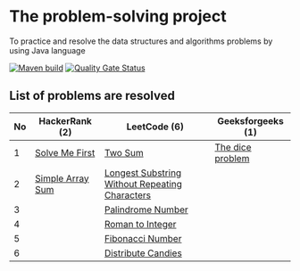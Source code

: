 # The problem-solving project
To practice and resolve the data structures and algorithms problems by using Java language

[![Maven build](https://github.com/nhannguyenh/problem-solving/actions/workflows/buildMaven.yml/badge.svg?branch=main)](https://github.com/nhannguyenh/problem-solving/actions/workflows/buildMaven.yml)
[![Quality Gate Status](https://sonarcloud.io/api/project_badges/measure?project=nhannguyenh_problem-solving&metric=alert_status)](https://sonarcloud.io/summary/new_code?id=nhannguyenh_problem-solving)

## List of problems are resolved

| No | HackerRank (2)                                                                                       | LeetCode (6)                                                                                                                    | Geeksforgeeks (1)                                                                                                                |
|----|------------------------------------------------------------------------------------------------------|---------------------------------------------------------------------------------------------------------------------------------|----------------------------------------------------------------------------------------------------------------------------------|
| 1  | [Solve Me First](https://www.hackerrank.com/challenges/solve-me-first/problem?isFullScreen=true)     | [Two Sum](https://leetcode.com/problems/two-sum/)                                                                               | [The dice problem](https://practice.geeksforgeeks.org/problems/the-dice-problem2316/1?page=1&status[]=solved&sortBy=submissions) |
| 2  | [Simple Array Sum](https://www.hackerrank.com/challenges/simple-array-sum/problem?isFullScreen=true) | [Longest Substring Without Repeating Characters](https://leetcode.com/problems/longest-substring-without-repeating-characters/) |                                                                                                                                  |
| 3  |                                                                                                      | [Palindrome Number](https://leetcode.com/problems/palindrome-number/)                                                           |                                                                                                                                  |
| 4  |                                                                                                      | [Roman to Integer](https://leetcode.com/problems/roman-to-integer/)                                                             |                                                                                                                                  |
| 5  |                                                                                                      | [Fibonacci Number](https://leetcode.com/problems/fibonacci-number/)                                                             |                                                                                                                                  |
| 6  |                                                                                                      | [Distribute Candies](https://leetcode.com/problems/distribute-candies/)                                                         |                                                                                                                                  |
